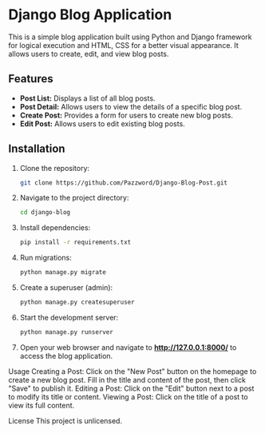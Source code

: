 # Django Blog Application

This is a simple blog application built using Python and Django framework for logical execution and HTML, CSS for a better visual appearance. It allows users to create, edit, and view blog posts.

## Features

- **Post List:** Displays a list of all blog posts.
- **Post Detail:** Allows users to view the details of a specific blog post.
- **Create Post:** Provides a form for users to create new blog posts.
- **Edit Post:** Allows users to edit existing blog posts.

## Installation

1. Clone the repository:

   ```bash
   git clone https://github.com/Pazzword/Django-Blog-Post.git

2. Navigate to the project directory:

   ```bash
   cd django-blog
   
3. Install dependencies:

   ```bash
   pip install -r requirements.txt

4. Run migrations:

   ```bash
   python manage.py migrate

5. Create a superuser (admin):

   ```bash
   python manage.py createsuperuser

6. Start the development server:

   ```bash
   python manage.py runserver
   
7. Open your web browser and navigate to **http://127.0.0.1:8000/** to access the blog application.



Usage
Creating a Post: Click on the "New Post" button on the homepage to create a new blog post. Fill in the title and content of the post, then click "Save" to publish it.
Editing a Post: Click on the "Edit" button next to a post to modify its title or content.
Viewing a Post: Click on the title of a post to view its full content.


License
This project is unlicensed.
